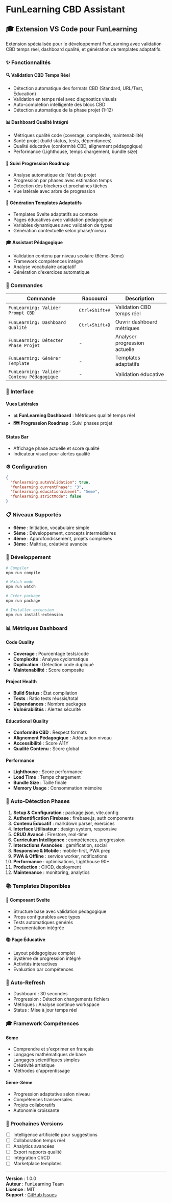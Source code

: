 # FunLearning CBD Assistant

## 🎓 Extension VS Code pour FunLearning

Extension spécialisée pour le développement FunLearning avec validation CBD temps réel, dashboard qualité, et génération de templates adaptatifs.

### ✨ Fonctionnalités

#### 🔍 Validation CBD Temps Réel

- Détection automatique des formats CBD (Standard, URL/Test, Éducation)
- Validation en temps réel avec diagnostics visuels
- Auto-completion intelligente des blocs CBD
- Détection automatique de la phase projet (1-12)

#### 📊 Dashboard Qualité Intégré

- Métriques qualité code (coverage, complexité, maintenabilité)
- Santé projet (build status, tests, dépendances)
- Qualité éducative (conformité CBD, alignement pédagogique)
- Performance (Lighthouse, temps chargement, bundle size)

#### 🎯 Suivi Progression Roadmap

- Analyse automatique de l'état du projet
- Progression par phases avec estimation temps
- Détection des blockers et prochaines tâches
- Vue latérale avec arbre de progression

#### 📝 Génération Templates Adaptatifs

- Templates Svelte adaptatifs au contexte
- Pages éducatives avec validation pédagogique
- Variables dynamiques avec validation de types
- Génération contextuelle selon phase/niveau

#### 🎓 Assistant Pédagogique

- Validation contenu par niveau scolaire (6ème-3ème)
- Framework compétences intégré
- Analyse vocabulaire adaptatif
- Génération d'exercices automatique

### 🚀 Commandes

| Commande                                   | Raccourci      | Description                   |
| ------------------------------------------ | -------------- | ----------------------------- |
| `FunLearning: Valider Prompt CBD`          | `Ctrl+Shift+V` | Validation CBD temps réel     |
| `FunLearning: Dashboard Qualité`           | `Ctrl+Shift+D` | Ouvrir dashboard métriques    |
| `FunLearning: Détecter Phase Projet`       | -              | Analyser progression actuelle |
| `FunLearning: Générer Template`            | -              | Templates adaptatifs          |
| `FunLearning: Valider Contenu Pédagogique` | -              | Validation éducative          |

### 🎨 Interface

#### Vues Latérales

- **📊 FunLearning Dashboard** : Métriques qualité temps réel
- **🗺️ Progression Roadmap** : Suivi phases projet

#### Status Bar

- Affichage phase actuelle et score qualité
- Indicateur visuel pour alertes qualité

### ⚙️ Configuration

```json
{
  "funlearning.autoValidation": true,
  "funlearning.currentPhase": "3",
  "funlearning.educationalLevel": "5eme",
  "funlearning.strictMode": false
}
```

### 📋 Niveaux Supportés

- **6ème** : Initiation, vocabulaire simple
- **5ème** : Développement, concepts intermédiaires
- **4ème** : Approfondissement, projets complexes
- **3ème** : Maîtrise, créativité avancée

### 🔧 Développement

```bash
# Compiler
npm run compile

# Watch mode
npm run watch

# Créer package
npm run package

# Installer extension
npm run install-extension
```

### 📊 Métriques Dashboard

#### Code Quality

- **Coverage** : Pourcentage tests/code
- **Complexité** : Analyse cyclomatique
- **Duplication** : Détection code dupliqué
- **Maintenabilité** : Score composite

#### Project Health

- **Build Status** : État compilation
- **Tests** : Ratio tests réussis/total
- **Dépendances** : Nombre packages
- **Vulnérabilités** : Alertes sécurité

#### Educational Quality

- **Conformité CBD** : Respect formats
- **Alignement Pédagogique** : Adéquation niveau
- **Accessibilité** : Score A11Y
- **Qualité Contenu** : Score global

#### Performance

- **Lighthouse** : Score performance
- **Load Time** : Temps chargement
- **Bundle Size** : Taille finale
- **Memory Usage** : Consommation mémoire

### 🎯 Auto-Détection Phases

1. **Setup & Configuration** : package.json, vite.config
2. **Authentification Firebase** : firebase.js, auth components
3. **Contenu Éducatif** : markdown parser, exercices
4. **Interface Utilisateur** : design system, responsive
5. **CRUD Avancé** : Firestore, real-time
6. **Curriculum Intelligence** : compétences, progression
7. **Interactions Avancées** : gamification, social
8. **Responsive & Mobile** : mobile-first, PWA prep
9. **PWA & Offline** : service worker, notifications
10. **Performance** : optimisations, Lighthouse 90+
11. **Production** : CI/CD, deployment
12. **Maintenance** : monitoring, analytics

### 📚 Templates Disponibles

#### 🎨 Composant Svelte

- Structure base avec validation pédagogique
- Props configurables avec types
- Tests automatiques générés
- Documentation intégrée

#### 📚 Page Éducative

- Layout pédagogique complet
- Système de progression intégré
- Activités interactives
- Évaluation par compétences

### 🔄 Auto-Refresh

- Dashboard : 30 secondes
- Progression : Détection changements fichiers
- Métriques : Analyse continue workspace
- Status : Mise à jour temps réel

### 🎓 Framework Compétences

#### 6ème

- Comprendre et s'exprimer en français
- Langages mathématiques de base
- Langages scientifiques simples
- Créativité artistique
- Méthodes d'apprentissage

#### 5ème-3ème

- Progression adaptative selon niveau
- Compétences transversales
- Projets collaboratifs
- Autonomie croissante

### 🚀 Prochaines Versions

- [ ] Intelligence artificielle pour suggestions
- [ ] Collaboration temps réel
- [ ] Analytics avancées
- [ ] Export rapports qualité
- [ ] Intégration CI/CD
- [ ] Marketplace templates

---

**Version** : 1.0.0  
**Auteur** : FunLearning Team  
**Licence** : MIT  
**Support** : [GitHub Issues](https://github.com/geo92fr-dev/Project_Learning/issues)
